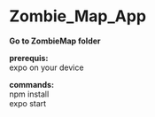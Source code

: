 # Zombie_Map_App  
  
**Go to ZombieMap folder**
  
    
**prerequis:**  
expo on your device  
  
   
**commands:**  
npm install  
expo start